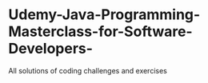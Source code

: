 # Udemy-Java-Programming-Masterclass-for-Software-Developers-
All solutions of coding challenges and exercises 
